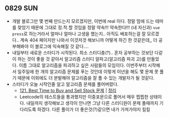 ## 0829 SUN
- 개발 블로그만 몇 번째 만드는지 모르겠지만, 이번에 real 이다. 정말 맘에 드는 테마를 찾았기 때문에 그대로 정.착.할 것임을 정말 약속!!! 약속한다!!! (내 자신과) `vue press`로 하는거라서 얼마나 얼마나 고생을 했는지.. 아직도 배포하는걸 잘 모르겠다.. 계속 404 페이지만 나와서 이것저것 해보니까 어떻게 하긴 한 것같은데,, 더 공부해봐야 이 블로그에 익숙해질 것 같다....
- 내일부터 새로운 스터디가 시작된다. 최소 스터디충(?).. 혼자 공부하는 것보단 다같이 하는 것이 좋을 것 같아서 알고리즘 스터디 알파고(알고리즘 파괴 고)를 만들었다. 이름 그대로 알고리즘을 파괴하고 싶은 사람들의 모임이다. 이번주부터 시작해서 일주일에 한 개의 알고리즘 문제를 푸는 것인데 이렇게 이년을 해도 몇 문제 못 풀기 때문에 이외에도 더 분발해야 알고리즘을 잘 풀 수 있는 개발자가 될 것같다.
- 스터디가 오늘 시작인줄 알고 알고리즘 문제를 풀어버렸다. 
    - [121. Best Time to Buy and Sell Stock 문제](https://leetcode.com/problems/best-time-to-buy-and-sell-stock/) | [정리](https://tudiiii.github.io/TIL/Algorithm/Leetcode_121)
    - Leetcode의 테스트들을 통과했지만 이중포문으로 풀어서 매우 찝찝한 상태이다. 내일까지 생각해보고 생각이 안나면 그냥 다른 스터디원이 문제 풀때까지 기다리도록 하겠다. 다른 풀이가 더 좋은것(?)같으면 내가 가져가야지 킬킬
